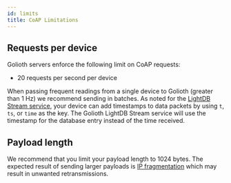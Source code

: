 ```yaml
---
id: limits
title: CoAP Limitations
---
```


## Requests per device

Golioth servers enforce the following limit on CoAP requests:

* 20 requests per second per device

When passing frequent readings from a single device to Golioth (greater than 1
Hz) we recommend sending in batches. As noted for the [LightDB Stream
service](/cloud/services/lightdb-stream/sending-data), your device can add
timestamps to data packets by using `t`, `ts`, or `time` as the key. The Golioth
LightDB Stream service will use the timestamp for the database entry instead of
the time received.

## Payload length

We recommend that you limit your payload length to 1024 bytes. The
expected result of sending larger payloads is [IP
fragmentation](https://en.wikipedia.org/wiki/IP_fragmentation) which may result
in unwanted retransmissions.
